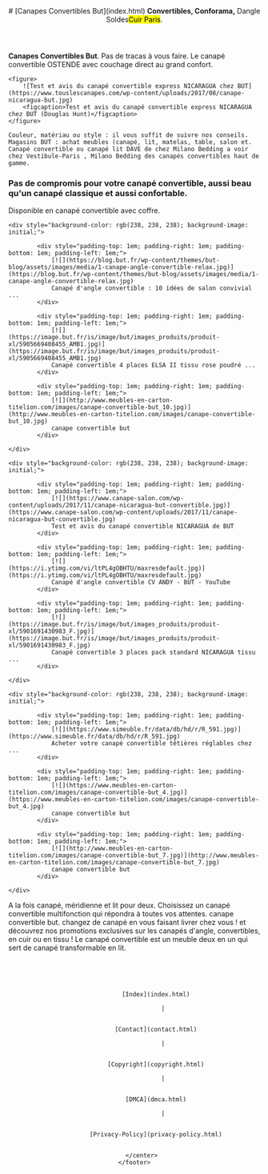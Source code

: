 
<center><ins class="adsbygoogle"></ins></center>
    <header>
        # [Canapes Convertibles But](index.html)
        <b>Convertibles, Conforama,</b> Dangle Soldes<mark>Cuir Paris</mark>.
    </header>
    <main>
	<ins class="adsbygoogle"></ins>
        
**Canapes Convertibles But**. Pas de tracas à vous faire. Le canapé convertible OSTENDE avec couchage direct au grand confort.

&#10;	
	
	<figure>
		![Test et avis du canapé convertible express NICARAGUA chez BUT](https://www.touslescanapes.com/wp-content/uploads/2017/08/canape-nicaragua-but.jpg)
		<figcaption>Test et avis du canapé convertible express NICARAGUA chez BUT (Douglas Hunt)</figcaption>
	</figure>
	
	Couleur, matériau ou style : il vous suffit de suivre nos conseils. Magasins BUT : achat meubles (canapé, lit, matelas, table, salon et. Canapé convertible ou canapé lit DAVE de chez Milano Bedding a voir chez Vestibule-Paris , Milano Bedding des canapés convertibles haut de gamme.


### Pas de compromis pour votre canapé convertible, aussi beau qu'un canapé classique et aussi confortable.
Disponible en canapé convertible avec coffre.




	<div style="background-color: rgb(238, 238, 238); background-image: initial;">
	    
		    <div style="padding-top: 1em; padding-right: 1em; padding-bottom: 1em; padding-left: 1em;">
		        [![](https://blog.but.fr/wp-content/themes/but-blog/assets/images/media/1-canape-angle-convertible-relax.jpg)](https://blog.but.fr/wp-content/themes/but-blog/assets/images/media/1-canape-angle-convertible-relax.jpg)
		        Canapé d'angle convertible : 10 idées de salon convivial ...
		    </div>
	    
		    <div style="padding-top: 1em; padding-right: 1em; padding-bottom: 1em; padding-left: 1em;">
		        [![](https://image.but.fr/is/image/but/images_produits/produit-xl/5905669408455_AMB1.jpg)](https://image.but.fr/is/image/but/images_produits/produit-xl/5905669408455_AMB1.jpg)
		        Canapé convertible 4 places ELSA II tissu rose poudré ...
		    </div>
	    
		    <div style="padding-top: 1em; padding-right: 1em; padding-bottom: 1em; padding-left: 1em;">
		        [![](http://www.meubles-en-carton-titelion.com/images/canape-convertible-but_10.jpg)](http://www.meubles-en-carton-titelion.com/images/canape-convertible-but_10.jpg)
		        canape convertible but
		    </div>
	    
	</div>

	<div style="background-color: rgb(238, 238, 238); background-image: initial;">
	    
		    <div style="padding-top: 1em; padding-right: 1em; padding-bottom: 1em; padding-left: 1em;">
		        [![](https://www.canape-salon.com/wp-content/uploads/2017/11/canape-nicaragua-but-convertible.jpg)](https://www.canape-salon.com/wp-content/uploads/2017/11/canape-nicaragua-but-convertible.jpg)
		        Test et avis du canapé convertible NICARAGUA de BUT
		    </div>
	    
		    <div style="padding-top: 1em; padding-right: 1em; padding-bottom: 1em; padding-left: 1em;">
		        [![](https://i.ytimg.com/vi/ltPL4gOBHTU/maxresdefault.jpg)](https://i.ytimg.com/vi/ltPL4gOBHTU/maxresdefault.jpg)
		        Canapé d'angle convertible CV ANDY - BUT - YouTube
		    </div>
	    
		    <div style="padding-top: 1em; padding-right: 1em; padding-bottom: 1em; padding-left: 1em;">
		        [![](https://image.but.fr/is/image/but/images_produits/produit-xl/5901691430983_F.jpg)](https://image.but.fr/is/image/but/images_produits/produit-xl/5901691430983_F.jpg)
		        Canapé convertible 3 places pack standard NICARAGUA tissu ...
		    </div>
	    
	</div>

	<div style="background-color: rgb(238, 238, 238); background-image: initial;">
	    
		    <div style="padding-top: 1em; padding-right: 1em; padding-bottom: 1em; padding-left: 1em;">
		        [![](https://www.simeuble.fr/data/db/hd/r/R_591.jpg)](https://www.simeuble.fr/data/db/hd/r/R_591.jpg)
		        Acheter votre canapé convertible têtières réglables chez ...
		    </div>
	    
		    <div style="padding-top: 1em; padding-right: 1em; padding-bottom: 1em; padding-left: 1em;">
		        [![](https://www.meubles-en-carton-titelion.com/images/canape-convertible-but_4.jpg)](https://www.meubles-en-carton-titelion.com/images/canape-convertible-but_4.jpg)
		        canape convertible but
		    </div>
	    
		    <div style="padding-top: 1em; padding-right: 1em; padding-bottom: 1em; padding-left: 1em;">
		        [![](http://www.meubles-en-carton-titelion.com/images/canape-convertible-but_7.jpg)](http://www.meubles-en-carton-titelion.com/images/canape-convertible-but_7.jpg)
		        canape convertible but
		    </div>
	    
	</div>

A la fois canapé, méridienne et lit pour deux. Choisissez un canapé convertible multifonction qui répondra à toutes vos attentes. canape convertible but. changez de canapé en vous faisant livrer chez vous ! et découvrez nos promotions exclusives sur les canapés d'angle, convertibles, en cuir ou en tissu ! Le canapé convertible est un meuble deux en un qui sert de canapé transformable en lit.
    </main>
    <footer style="padding-top: 50px;">
        <center>
            
                [Index](index.html)
                
                    |
                
            
                [Contact](contact.html)
                
                    |
                
            
                [Copyright](copyright.html)
                
                    |
                
            
                [DMCA](dmca.html)
                
                    |
                
            
                [Privacy-Policy](privacy-policy.html)
                
            
        </center>
    </footer>


